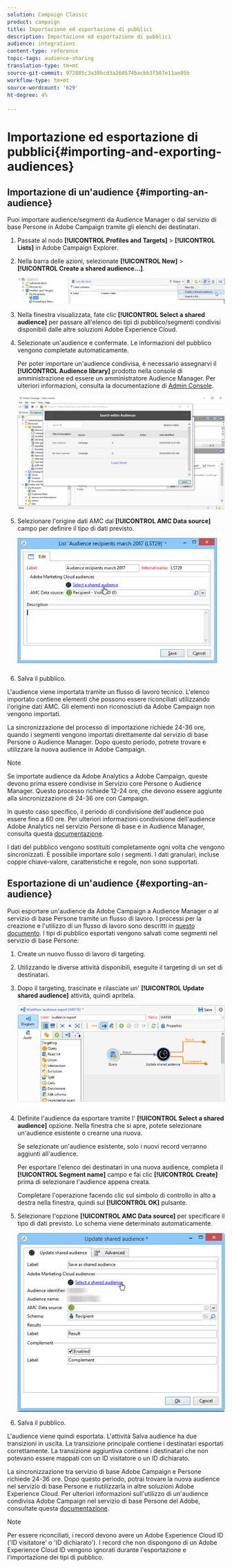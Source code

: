 ```yaml
---
solution: Campaign Classic
product: campaign
title: Importazione ed esportazione di pubblici
description: Importazione ed esportazione di pubblici
audience: integrations
content-type: reference
topic-tags: audience-sharing
translation-type: tm+mt
source-git-commit: 972885c3a38bcd3a260574bacbb3f507e11ae05b
workflow-type: tm+mt
source-wordcount: '629'
ht-degree: 4%

---
```



# Importazione ed esportazione di pubblici{#importing-and-exporting-audiences}

## Importazione di un&#39;audience {#importing-an-audience}

Puoi importare audience/segmenti da Audience Manager o dal servizio di base Persone in  Adobe Campaign tramite gli elenchi dei destinatari.

1. Passate al nodo **[!UICONTROL Profiles and Targets]** > **[!UICONTROL Lists]** in  Adobe Campaign Explorer.
1. Nella barra delle azioni, selezionate **[!UICONTROL New]** > **[!UICONTROL Create a shared audience...]**.

   ![](assets/aam_import_audience.png)

1. Nella finestra visualizzata, fate clic **[!UICONTROL Select a shared audience]** per passare all&#39;elenco dei tipi di pubblico/segmenti condivisi disponibili dalle altre soluzioni Adobe Experience Cloud.
1. Selezionate un&#39;audience e confermate. Le informazioni del pubblico vengono completate automaticamente.

   Per poter importare un&#39;audience condivisa, è necessario assegnarvi il **[!UICONTROL Audience library]** prodotto nella console di amministrazione ed essere un amministratore  Audience Manager. Per ulteriori informazioni, consulta la documentazione di [Admin Console](https://helpx.adobe.com/it/enterprise/managing/user-guide.html).

   ![](assets/aam_import_audience_3.png)

1. Selezionare l&#39;origine dati AMC dal **[!UICONTROL AMC Data source]** campo per definire il tipo di dati previsto.

   ![](assets/aam_import_audience_2.png)

1. Salva il pubblico.

L&#39;audience viene importata tramite un flusso di lavoro tecnico. L&#39;elenco importato contiene elementi che possono essere riconciliati utilizzando l&#39;origine dati AMC. Gli elementi non riconosciuti da  Adobe Campaign non vengono importati.

La sincronizzazione del processo di importazione richiede 24-36 ore, quando i segmenti vengono importati direttamente dal servizio di base Persone o  Audience Manager. Dopo questo periodo, potrete trovare e utilizzare la nuova audience in  Adobe Campaign.

>[!NOTE]
>
>Se importate audience da  Adobe Analytics a  Adobe Campaign, queste devono prima essere condivise in Servizio core Persone o  Audience Manager. Questo processo richiede 12-24 ore, che devono essere aggiunte alla sincronizzazione di 24-36 ore con Campaign.
>
>In questo caso specifico, il periodo di condivisione dell&#39;audience può essere fino a 60 ore. Per ulteriori informazioni  condivisione dell&#39;audience Adobe Analytics nel servizio Persone di base e in Audience Manager, consulta questa [documentazione](https://docs.adobe.com/content/help/en/analytics/components/segmentation/segmentation-workflow/seg-publish.html).

I dati del pubblico vengono sostituiti completamente ogni volta che vengono sincronizzati. È possibile importare solo i segmenti. I dati granulari, incluse coppie chiave-valore, caratteristiche e regole, non sono supportati.

## Esportazione di un&#39;audience {#exporting-an-audience}

Puoi esportare un&#39;audience da  Adobe Campaign a Audience Manager o al servizio di base Persone tramite un flusso di lavoro. I processi per la creazione e l&#39;utilizzo di un flusso di lavoro sono descritti in [questo documento](../../workflow/using/building-a-workflow.md). I tipi di pubblico esportati vengono salvati come segmenti nel servizio di base Persone:

1. Create un nuovo flusso di lavoro di targeting.
1. Utilizzando le diverse attività disponibili, eseguite il targeting di un set di destinatari.
1. Dopo il targeting, trascinate e rilasciate un&#39; **[!UICONTROL Update shared audience]** attività, quindi apritela.

   ![](assets/aam_export_example.png)

1. Definite l&#39;audience da esportare tramite l&#39; **[!UICONTROL Select a shared audience]** opzione. Nella finestra che si apre, potete selezionare un&#39;audience esistente o crearne una nuova.

   Se selezionate un&#39;audience esistente, solo i nuovi record verranno aggiunti all&#39;audience.

   Per esportare l&#39;elenco dei destinatari in una nuova audience, completa il **[!UICONTROL Segment name]** campo e fai clic **[!UICONTROL Create]** prima di selezionare l&#39;audience appena creata.

   Completare l&#39;operazione facendo clic sul simbolo di controllo in alto a destra nella finestra, quindi sul **[!UICONTROL OK]** pulsante.

1. Selezionare l&#39;opzione **[!UICONTROL AMC Data source]** per specificare il tipo di dati previsto. Lo schema viene determinato automaticamente.

   ![](assets/aam_export_audience_activity.png)

1. Salva il pubblico.

L&#39;audience viene quindi esportata. L&#39;attività Salva audience ha due transizioni in uscita. La transizione principale contiene i destinatari esportati correttamente. La transizione aggiuntiva contiene i destinatari che non potevano essere mappati con un ID visitatore o un ID dichiarato.

La sincronizzazione tra  servizio di base Adobe Campaign e Persone richiede 24-36 ore. Dopo questo periodo, potrai trovare la nuova audience nel servizio di base Persone e riutilizzarla in altre soluzioni Adobe Experience Cloud. Per ulteriori informazioni sull&#39;utilizzo di un&#39;audience condivisa  Adobe Campaign nel servizio di base Persone del Adobe, consultate questa [documentazione](https://docs.adobe.com/content/help/en/core-services/interface/audiences/t-audience-create.html).

>[!NOTE]
>
>Per essere riconciliati, i record devono avere un Adobe Experience Cloud ID (&#39;ID visitatore&#39; o &#39;ID dichiarato&#39;). I record che non dispongono di un Adobe Experience Cloud ID vengono ignorati durante l&#39;esportazione e l&#39;importazione dei tipi di pubblico.


